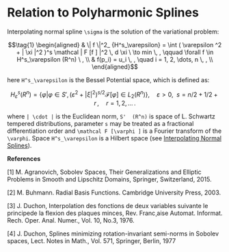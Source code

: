 # Relation to Polyharmonic Splines

Interpolating normal spline ``\sigma`` is  the solution of the variational problem:

```math
\tag{1}
\begin{aligned}
 & \| f \|^2_ {H^s_\varepsilon} = \int ( \varepsilon ^2  + | \xi |^2 )^s \mathcal | F [f ] |^2  \, d \xi \ \to min  \, , \qquad \forall f \in H^s_\varepsilon (R^n) \ ,
\\ 
 &  f(p_i) =  u_i \, , \quad  i = 1, 2, \dots, n \, ,
\\
\end{aligned}
```
here ``H^s_\varepsilon`` is the Bessel Potential space, which is defined as:

```math
   H^s_\varepsilon (R^n) = \left\{ \varphi | \varphi \in S' ,
  ( \varepsilon ^2 + | \xi |^2 )^{s/2}{\mathcal F} [\varphi ] \in L_2 (R^n) \right\} , \quad
  \varepsilon \gt 0 , \ \ s = n/2 + 1/2 + r \, , \quad r = 1,2,\dots \, .
```
where ``| \cdot |`` is the Euclidean norm, ``S'  (R^n)`` is space of L. Schwartz tempered distributions, parameter ``s`` may be treated as a fractional differentiation order and ``\mathcal F [\varphi ]`` is a Fourier transform of the ``\varphi``. Space
 ``H^s_\varepsilon`` is a Hilbert space (see [Interpolating Normal Splines](https://igorkohan.github.io/NormalHermiteSplines.jl/stable/Interpolating-Normal-Splines/)).







**References**

[1] M. Agranovich, Sobolev Spaces, Their Generalizations and Elliptic Problems in Smooth and Lipschitz Domains, Springer, Switzerland, 2015.

[2] M. Buhmann. Radial Basis Functions. Cambridge University Press, 2003.

[3] J. Duchon, Interpolation des fonctions de deux variables suivante le principede la flexion des plaques minces, Rev. Franc¸aise Automat. Informat. Rech. Oper. Anal. Numer.,  Vol. 10, No.3, 1976.

[4] J. Duchon, Splines minimizing rotation-invariant semi-norms in Sobolev spaces, Lect. Notes in Math., Vol. 571, Springer, Berlin, 1977

